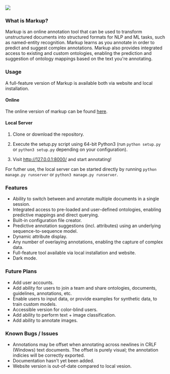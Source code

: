 ![](demo.gif)

### What is Markup?

Markup is an online annotation tool that can be used to transform unstructured documents into structured formats for NLP and ML tasks, such as named-entity recognition. Markup learns as you annotate in order to predict and suggest complex annotations. Markup also provides integrated access to existing and custom ontologies, enabling the prediction and suggestion of ontology mappings based on the text you're annotating.

### Usage

A full-feature version of Markup is available both via website and local installation.

#### Online

The online version of markup can be found <a href="https://www.getmarkup.com/">here</a>.

#### Local Server

1. Clone or download the repository.

2. Execute the setup.py script using 64-bit Python3 (run `python setup.py` or `python3 setup.py` depending on your configuration).

3. Visit <a href="http://127.0.0.1:8000/">http://127.0.0.1:8000/</a> and start annotating!

For futher use, the local server can be started directly by running `python manage.py runserver` or `python3 manage.py runserver`.

### Features

- Ability to switch between and annotate multiple documents in a single session.
- Integrated access to pre-loaded and user-defined ontologies, enabling predictive mappings and direct querying.
- Built-in configuration file creator.
- Predictive annotation suggestions (incl. attributes) using an underlying sequence-to-sequence model.
- Dynamic attribute display.
- Any number of overlaying annotations, enabling the capture of complex data.
- Full-feature tool available via local installation and website.
- Dark mode.

### Future Plans

- Add user accounts.
- Add ability for users to join a team and share ontologies, documents, guidelines, annotations, etc.
- Enable users to input data, or provide examples for synthetic data, to train custom models.
- Accessible version for color-blind users.
- Add ability to perform text + image classification.
- Add ability to annotate images.

### Known Bugs / Issues
- Annotations may be offset when annotating across newlines in CRLF (Windows) text documents. The offset is purely visual; the annotation indicies will be correctly exported.
- Documentation hasn't yet been added.
- Website version is out-of-date compared to local vesion.